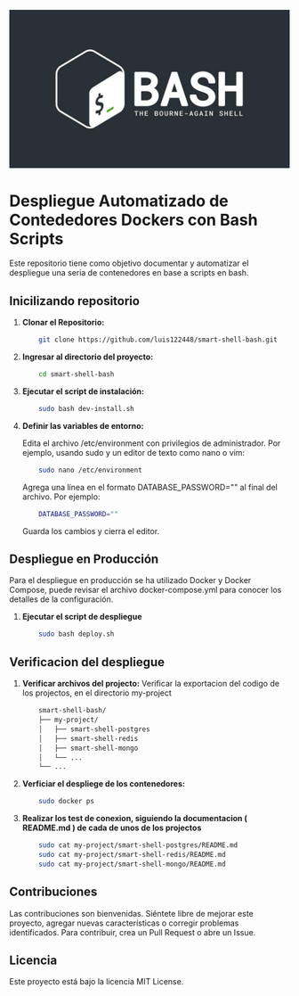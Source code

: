 ![Logo del Projecto](./resources/logo.png)

# Despliegue Automatizado de Contededores Dockers con Bash Scripts

Este repositorio tiene como objetivo documentar y automatizar el despliegue una seria de contenedores en base a scripts en bash.
  
## Inicilizando repositorio

1. **Clonar el Repositorio:**
    ```bash
        git clone https://github.com/luis122448/smart-shell-bash.git
    ```

2. **Ingresar al directorio del proyecto:**
        
    ```bash
        cd smart-shell-bash
    ```

3. **Ejecutar el script de instalación:**
    
    ```bash
        sudo bash dev-install.sh
    ```

4. **Definir las variables de entorno:**
    
    Edita el archivo /etc/environment con privilegios de administrador. Por ejemplo, usando sudo y un editor de texto como nano o vim:
    ```bash
        sudo nano /etc/environment
    ```
    Agrega una línea en el formato DATABASE_PASSWORD="" al final del archivo. Por ejemplo:
    ```bash
        DATABASE_PASSWORD=""
    ```
    Guarda los cambios y cierra el editor.
    
## Despliegue en Producción

Para el despliegue en producción se ha utilizado Docker y Docker Compose, puede revisar el archivo docker-compose.yml para conocer los detalles de la configuración.

1. **Ejecutar el script de despliegue**
    
    ```bash
        sudo bash deploy.sh
    ```

## Verificacion del despliegue

1. **Verificar archivos del projecto:**
    Verificar la exportacion del codigo de los projectos, en el directorio my-project

    ```bash
        smart-shell-bash/
        ├── my-project/
        │   ├── smart-shell-postgres
        │   ├── smart-shell-redis
        │   ├── smart-shell-mongo
        │   └── ...
        └── ...
    ```

2.  **Verficiar el despliege de los contenedores:**
    
    ```bash
        sudo docker ps
    ```
    
3. **Realizar los test de conexion, siguiendo la documentacion ( README.md ) de cada de unos de los projectos**

    ```bash
        sudo cat my-project/smart-shell-postgres/README.md
        sudo cat my-project/smart-shell-redis/README.md
        sudo cat my-project/smart-shell-mongo/README.md
    ```

## Contribuciones
Las contribuciones son bienvenidas. Siéntete libre de mejorar este proyecto, agregar nuevas características o corregir problemas identificados. Para contribuir, crea un Pull Request o abre un Issue.

## Licencia
Este proyecto está bajo la licencia MIT License.